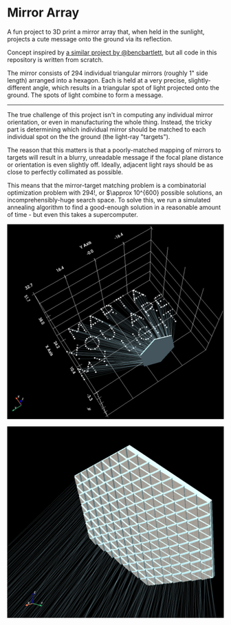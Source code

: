 # Mirror Array

A fun project to 3D print a mirror array that, when held in the sunlight, projects a cute message onto the ground via its reflection.

Concept inspired by [a similar project by @bencbartlett](https://github.com/bencbartlett/3D-printed-mirror-array), but all code in this repository is written from scratch.

The mirror consists of 294 individual triangular mirrors (roughly 1" side length) arranged into a hexagon. Each is held at a very precise, slightly-different angle, which results in a triangular spot of light projected onto the ground. The spots of light combine to form a message.

-----

The true challenge of this project isn't in computing any individual mirror orientation, or even in manufacturing the whole thing. Instead, the tricky part is determining which individual mirror should be matched to each individual spot on the the ground (the light-ray "targets"). 

The reason that this matters is that a poorly-matched mapping of mirrors to targets will result in a blurry, unreadable message if the focal plane distance or orientation is even slightly off. Ideally, adjacent light rays should be as close to perfectly collimated as possible.

This means that the mirror-target matching problem is a combinatorial optimization problem with $294!$, or $\approx 10^{600} possible solutions, an incomprehensibly-huge search space. To solve this, we run a simulated annealing algorithm to find a good-enough solution in a reasonable amount of time - but even this takes a supercomputer.

![mirror1](./media/mirror1.png)

![mirror2](./media/mirror2.png)